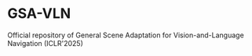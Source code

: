 # GSA-VLN
Official repository of General Scene Adaptation for Vision-and-Language Navigation (ICLR'2025)

